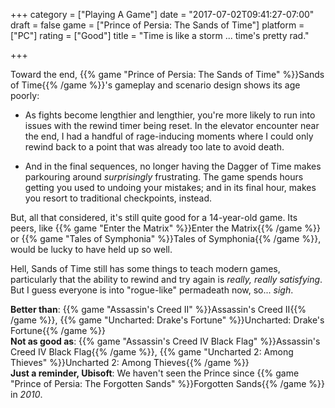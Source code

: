 +++
category = ["Playing A Game"]
date = "2017-07-02T09:41:27-07:00"
draft = false
game = ["Prince of Persia: The Sands of Time"]
platform = ["PC"]
rating = ["Good"]
title = "Time is like a storm ... time's pretty rad."

+++

Toward the end, {{% game "Prince of Persia: The Sands of Time" %}}Sands of Time{{% /game %}}'s gameplay and scenario design shows its age poorly:

* As fights become lengthier and lengthier, you're more likely to run into issues with the rewind timer being reset.  In the elevator encounter near the end, I had a handful of rage-inducing moments where I could only rewind back to a point that was already too late to avoid death.

* And in the final sequences, no longer having the Dagger of Time makes parkouring around <i>surprisingly</i> frustrating.  The game spends hours getting you used to undoing your mistakes; and in its final hour, makes you resort to traditional checkpoints, instead.

But, all that considered, it's still quite good for a 14-year-old game.  Its peers, like {{% game "Enter the Matrix" %}}Enter the Matrix{{% /game %}} or {{% game "Tales of Symphonia" %}}Tales of Symphonia{{% /game %}}, would be lucky to have held up so well.

Hell, Sands of Time still has some things to teach modern games, particularly that the ability to rewind and try again is <i>really, really satisfying</i>.  But I guess everyone is into "rogue-like" permadeath now, so... <i>sigh</i>.

<b>Better than</b>: {{% game "Assassin's Creed II" %}}Assassin's Creed II{{% /game %}}, {{% game "Uncharted: Drake's Fortune" %}}Uncharted: Drake's Fortune{{% /game %}}  
<b>Not as good as</b>: {{% game "Assassin's Creed IV Black Flag" %}}Assassin's Creed IV Black Flag{{% /game %}}, {{% game "Uncharted 2: Among Thieves" %}}Uncharted 2: Among Thieves{{% /game %}}  
<b>Just a reminder, Ubisoft</b>: We haven't seen the Prince since {{% game "Prince of Persia: The Forgotten Sands" %}}Forgotten Sands{{% /game %}} in <i>2010</i>.
